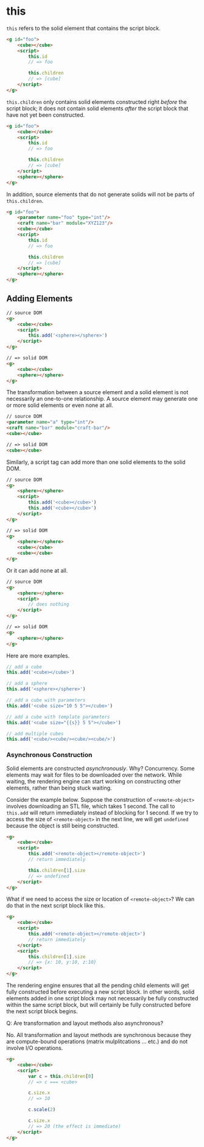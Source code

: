 # this

`this` refers to the solid element that contains the script block.

```html
<g id="foo">
	<cube></cube>
	<script>
		this.id
		// => foo

		this.children
		// => [cube]
	</script>
</g>
```

`this.children` only contains solid elements constructed right _before_ the script block; it does not contain solid elements _after_ the script block that have not yet been constructed.

```html
<g id="foo">
	<cube></cube>
	<script>
		this.id
		// => foo

		this.children
		// => [cube]
	</script>
	<sphere></sphere>
</g>
```

In addition, source elements that do not generate solids will not be parts of  `this.children`.

```html
<g id="foo">
	<parameter name="foo" type="int"/>
	<craft name="bar" module="XYZ123"/>
	<cube></cube>
	<script>
		this.id
		// => foo

		this.children
		// => [cube]
	</script>
	<sphere></sphere>
</g>
```


## Adding Elements

```html
// source DOM
<g>
	<cube></cube>
	<script>
		this.add('<sphere></sphere>')
	</script>
</g>

// => solid DOM
<g>
	<cube></cube>
	<sphere></sphere>
</g>
```

The transformation between a source element and a solid element is not necessarily an one-to-one relationship. A source element may generate one or more solid elements or even none at all.

```html
// source DOM
<parameter name="a" type="int"/>
<craft name="bar" module="craft-bar"/>
<cube></cube>

// => solid DOM
<cube></cube>
```

Similarly, a script tag can add more than one solid elements to the solid DOM.

```html
// source DOM
<g>
	<sphere></sphere>
	<script>
		this.add('<cube></cube>')
		this.add('<cube></cube>')
	</script>
</g>

// => solid DOM
<g>
	<sphere></sphere>
	<cube></cube>
	<cube></cube>
</g>
```

Or it can add none at all.

```html
// source DOM
<g>
	<sphere></sphere>
	<script>
		// does nothing
	</script>
</g>

// => solid DOM
<g>
	<sphere></sphere>
</g>
```

Here are more examples.

```javascript
// add a cube
this.add('<cube></cube>')

// add a sphere
this.add('<sphere></sphere>')

// add a cube with parameters
this.add('<cube size="10 5 5"></cube>')

// add a cube with template parameters
this.add('<cube size="{{s}} 5 5"></cube>')

// add multiple cubes
this.add('<cube/><cube/><cube/><cube/>')
```

### Asynchronous Construction

Solid elements are constructed _asynchronously_. Why? Concurrency. Some elements may wait for files to be downloaded over the network. While waiting, the rendering engine can start working on constructing other elements, rather than being stuck waiting.

Consider the example below. Suppose the construction of `<remote-object>` involves downloading an STL file, which takes 1 second. The call to `this.add` will return immediately instead of blocking for 1 second. If we try to access the size of `<remote-object>` in the next line, we will get `undefined` because the object is still being constructed.

```html
<g>
	<cube></cube>
	<script>
		this.add('<remote-object></remote-object>')
		// return immediately

		this.children[1].size
		// => undefined
	</script>
</g>
```

What if we need to access the size or location of `<remote-object>`? We can do that in the next script block like this.

```html
<g>
	<cube></cube>
	<script>
		this.add('<remote-object></remote-object>')
		// return immediately
	</script>
	<script>
		this.children[1].size
		// => {x: 10, y:10, z:10}
	</script>
</g>
```

The rendering engine ensures that all the pending child elements will get fully constructed before executing a new script block. In other words, solid elements added in one script block may not necessarily be fully constructed within the same script block, but will certainly be fully constructed before the next script block begins.

Q: Are transformation and layout methods also asynchronous?

No. All transformation and layout methods are synchronous because they are compute-bound operations (matrix mulplitcations ... etc.) and do not involve I/O operations.

```html
<g>
	<cube></cube>
	<script>
		var c = this.children[0]
		// => c === <cube>

		c.size.x
		// => 10

		c.scale(2)

		c.size.x
		// => 20 (the effect is immediate)
	</script>
</g>
```
